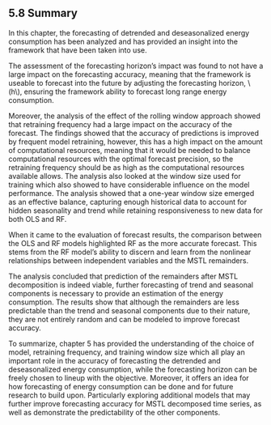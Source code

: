 ## 5.8 Summary

In this chapter, the forecasting of detrended and deseasonalized energy consumption has been analyzed and has provided an insight into the framework that have been taken into use.

The assessment of the forecasting horizon’s impact was found to not have a large impact on the forecasting accuracy, meaning that the framework is useable to forecast into the future by adjusting the forecasting horizon, \\(h\\), ensuring the framework ability to forecast long range energy consumption.

Moreover, the analysis of the effect of the rolling window approach showed that retraining frequency had a large impact on the accuracy of the forecast. The findings showed that the accuracy of predictions is improved by frequent model retraining, however, this has a high impact on the amount of computational resources, meaning that it would be needed to balance computational resources with the optimal forecast precision, so the retraining frequency should be as high as the computational resources available allows.
The analysis also looked at the window size used for training which also showed to have considerable influence on the model performance. The analysis showed that a one-year window size emerged as an effective balance, capturing enough historical data to account for hidden seasonality and trend while retaining responsiveness to new data for both OLS and RF.

When it came to the evaluation of forecast results, the comparison between the OLS and RF models highlighted RF as the more accurate forecast. This stems from the RF model’s ability to discern and learn from the nonlinear relationships between independent variables and the MSTL remainders.

The analysis concluded that prediction of the remainders after MSTL decomposition is indeed viable, further forecasting of trend and seasonal components is necessary to provide an estimation of the energy consumption. The results show that although the remainders are less predictable than the trend and seasonal components due to their nature, they are not entirely random and can be modeled to improve forecast accuracy.

To summarize, chapter 5 has provided the understanding of the choice of model, retraining frequency, and training window size which all play an important role in the accuracy of forecasting the detrended and deseasonalized energy consumption, while the forecasting horizon can be freely chosen to lineup with the objective. Moreover, it offers an idea for how forecasting of energy consumption can be done and for future research to build upon. Particularly exploring additional models that may further improve forecasting accuracy for MSTL decomposed time series, as well as demonstrate the predictability of the other components.
